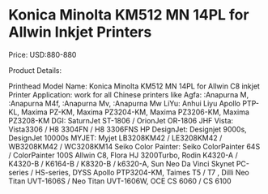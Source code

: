 # Konica Minolta KM512 MN 14PL for Allwin Inkjet Printers

Price: USD:880-880

Product Details:

Printhead Model Name: Konica Minolta KM512 MN 14PL for Allwin C8 inkjet Printer
Application: work for all Chinese printers like Agfa: :Anapurna M, :Anapurna M4f, :Anapurna Mv, :Anapurna Mw
LiYu: Anhui Liyu Apollo PTP-KL, Maxima PZ-KM, Maxima PZ3204-KM, Maxima PZ3206-KM, Maxima PZ3208-KM
DGI: SaturnJet ST-1806 / OrionJet OR-1806
JHF Vista: Vista3306 / H8 3304FN / H8 3306FNS
HP DesignJet: Designjet 9000s, DesignJet 10000s
MYJET: Myjet LB3208KM42 / LE3208KM42 / WB3208KM42 / WC3208KM14
Seiko Color Painter: Seiko ColorPainter 64S / ColorPainter 100S
Allwin C8, Flora HJ 3200Turbo, Rodin K4320-A / K4320-B / K6164-B / K8320-B / k6320-A, Sun Neo Da Vinci
Skynet PC-series / HS-series, DYSS Apollo PTP3204-KM, Taimes T5 / T7 , Dilli Neo Titan UVT-1606S / Neo Titan UVT-1606W, OCE CS 6060 / CS 6100
